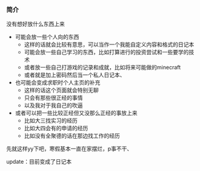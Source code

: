 ### 简介
没有想好放什么东西上来
- 可能会放一些个人向的东西
  - 这样的话就会比较有意思，可以当作一个我能自定义内容和格式的日记本
  - 可能会放一些自己学习的东西，比如打算进行的投资尝试和一些要学的技术
  - 或者放一些自己打游戏的记录和成就，比如将来可能做的minecraft
  - 或者就是加上密码然后当一个私人日记本、
- 也可能会变成求职时个人主页的补充
  - 这样的话这个页面就会特别无聊
  - 只会有那些很正经的事情
  - 以及我对于我自己的吹逼
- 或者可以把一些比较正经但又没那么正经的事放上来
  - 比如大三找实习的经历
  - 比如大四会有的申请的经历
  - 比如没有全聚德的话在那边找工作的经历

先就这样yy下吧，寒假基本一直在家摆烂，p事不干、


update：目前变成了日记本